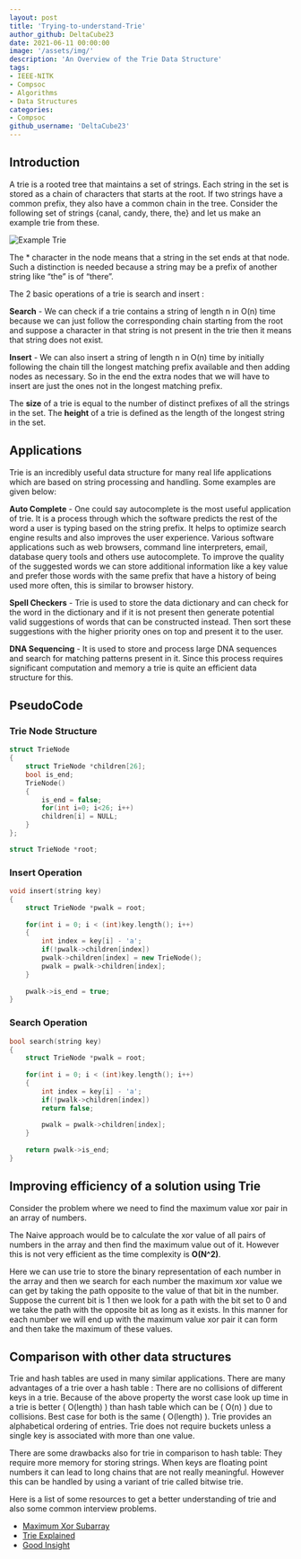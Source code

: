 ```yaml
---
layout: post
title: 'Trying-to-understand-Trie'
author_github: DeltaCube23
date: 2021-06-11 00:00:00
image: '/assets/img/'
description: 'An Overview of the Trie Data Structure'
tags:
- IEEE-NITK
- Compsoc
- Algorithms
- Data Structures
categories:
- Compsoc
github_username: 'DeltaCube23'
---
```


## Introduction

A trie is a rooted tree that maintains a set of strings. Each string in the set is stored as a chain of characters that starts at the root. If two strings have a common prefix, they also have a common chain in the tree. Consider the following set of strings {canal, candy, there, the} and let us make an example trie from these.

![Example Trie](/blog/assets/img/Trying-to-understand-Trie/image1.png)

The * character in the node means that a string in the set ends at that node. Such a distinction is needed because a string may be a prefix of another string like “the” is of “there”.

The 2 basic operations of a trie is search and insert :

**Search** - We can check if a trie contains a string of length n in O(n) time because we can just follow the corresponding chain starting from the root and suppose a character in that string is not present in the trie then it means that string does not exist.

**Insert** - We can also insert a string of length n in O(n) time by initially following the chain till the longest matching prefix available and then adding nodes as necessary. So in the end the extra nodes that we will have to insert are just the ones not in the longest matching prefix.

The **size** of a trie is equal to the number of distinct prefixes of all the strings in the set. The **height** of a trie is defined as the length of the longest string in the set.

## Applications

Trie is an incredibly useful data structure for many real life applications which are based on string processing and handling. Some examples are given below:

**Auto Complete** - One could say autocomplete is the most useful application of trie. It is a process through which the software predicts the rest of the word a user is typing based on the string prefix. It helps to optimize search engine results and also improves the user experience. Various software applications such as web browsers, command line interpreters, email, database query tools and others use autocomplete. To improve the quality of the suggested words we can store additional information like a key value and prefer those words with the same prefix that have a history of being used more often, this is similar to browser history.

**Spell Checkers** - Trie is used to store the data dictionary and can check for the word in the dictionary and if it is not present then generate potential valid suggestions of words that can be constructed instead. Then sort these suggestions with the higher priority ones on top and present it to the user.

**DNA Sequencing** - It is used to store and process large DNA sequences and search for matching patterns present in it. Since this process requires significant computation and memory a trie is quite an efficient data structure for this.

## PseudoCode

### **Trie Node Structure**

```cpp
struct TrieNode
{
    struct TrieNode *children[26];
    bool is_end;
    TrieNode()
    {
        is_end = false;
        for(int i=0; i<26; i++)
        children[i] = NULL;
    }
};

struct TrieNode *root;
```

### **Insert Operation**

```cpp
void insert(string key)
{
    struct TrieNode *pwalk = root;
    
    for(int i = 0; i < (int)key.length(); i++)
    {
        int index = key[i] - 'a';
        if(!pwalk->children[index])
        pwalk->children[index] = new TrieNode();
        pwalk = pwalk->children[index];
    }
    
    pwalk->is_end = true;
}
```

### **Search Operation**

```cpp
bool search(string key)
{
    struct TrieNode *pwalk = root;
    
    for(int i = 0; i < (int)key.length(); i++)
    {
        int index = key[i] - 'a';
        if(!pwalk->children[index])
        return false;
        
        pwalk = pwalk->children[index];
    }
    
    return pwalk->is_end;
}
```

## Improving efficiency of a solution using Trie

Consider the problem where we need to find the maximum value xor pair in an array of numbers.

The Naive approach would be to calculate the xor value of all pairs of numbers in the array and then find the maximum value out of it. However this is not very efficient as the time complexity is **O(N^2)**.

Here we can use trie to store the binary representation of each number in the array and then we search for each number the maximum xor value we can get by taking the path opposite to the value of that bit in the number. Suppose the current bit is 1 then we look for a path with the bit set to 0 and we take the path with the opposite bit as long as it exists. In this manner for each number we will end up with the maximum value xor pair it can form and then take the maximum of these values.

## Comparison with other data structures

Trie and hash tables are used in many similar applications. There are many advantages of a trie over a hash table :
There are no collisions of different keys in a trie.
Because of the above property the worst case look up time in a trie is better ( O(length) ) than hash table which can be ( O(n) ) due to collisions. Best case for both is the same ( O(length) ).
Trie provides an alphabetical ordering of entries.
Trie does not require buckets unless a single key is associated with more than one value.

There are some drawbacks also for trie in comparison to hash table:
They require more memory for storing strings.
When keys are floating point numbers it can lead to long chains that are not really meaningful. However this can be handled by using a variant of trie called bitwise trie.

Here is a list of some resources to get a better understanding of trie and also some common interview problems.

- [Maximum Xor Subarray](https://www.geeksforgeeks.org/find-the-maximum-subarray-xor-in-a-given-array/)
- [Trie Explained](https://www.hackerearth.com/practice/data-structures/advanced-data-structures/trie-keyword-tree/tutorial/)
- [Good Insight](https://medium.com/underrated-data-structures-and-algorithms/trie-data-structure-fd9a2aa6fcb8)
